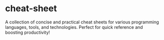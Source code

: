 # cheat-sheet
A collection of concise and practical cheat sheets for various programming languages, tools, and technologies. Perfect for quick reference and boosting productivity!
